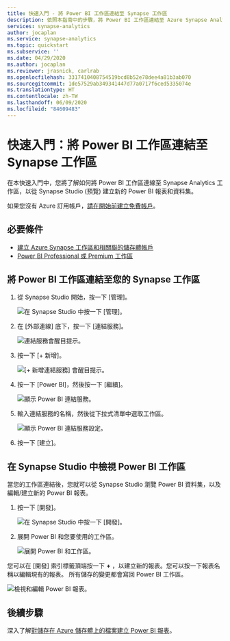```yaml
---
title: 快速入門 - 將 Power BI 工作區連結至 Synapse 工作區
description: 依照本指南中的步驟，將 Power BI 工作區連結至 Azure Synapse Analytics 工作區。
services: synapse-analytics
author: jocaplan
ms.service: synapse-analytics
ms.topic: quickstart
ms.subservice: ''
ms.date: 04/29/2020
ms.author: jocaplan
ms.reviewer: jrasnick, carlrab
ms.openlocfilehash: 3317410408754519bcd8b52e78dee4a81b3ab070
ms.sourcegitcommit: 1de57529ab349341447d77a0717f6ced5335074e
ms.translationtype: HT
ms.contentlocale: zh-TW
ms.lasthandoff: 06/09/2020
ms.locfileid: "84609483"
---
```

# <a name="quickstart-linking-a-power-bi-workspace-to-a-synapse-workspace"></a>快速入門：將 Power BI 工作區連結至 Synapse 工作區

在本快速入門中，您將了解如何將 Power BI 工作區連線至 Synapse Analytics 工作區，以從 Synapse Studio (預覽) 建立新的 Power BI 報表和資料集。

如果您沒有 Azure 訂用帳戶，[請在開始前建立免費帳戶](https://azure.microsoft.com/free/)。

## <a name="prerequisites"></a>必要條件

- [建立 Azure Synapse 工作區和相關聯的儲存體帳戶](quickstart-create-workspace.md)
- [Power BI Professional 或 Premium 工作區](https://docs.microsoft.com/power-bi/service-create-the-new-workspaces)

## <a name="link-power-bi-workspace-to-your-synapse-workspace"></a>將 Power BI 工作區連結至您的 Synapse 工作區

1. 從 Synapse Studio 開始，按一下 [管理]。

    ![在 Synapse Studio 中按一下 [管理]。](media/quickstart-link-powerbi/synapse-studio-click-manage.png)

2. 在 [外部連線] 底下，按一下 [連結服務]。

    ![連結服務會醒目提示。](media/quickstart-link-powerbi/manage-click-linked-services.png)

3. 按一下 [+ 新增]。

    ![[+ 新增連結服務] 會醒目提示。](media/quickstart-link-powerbi/new-highlighted.png)

4. 按一下 [Power BI]，然後按一下 [繼續]。

    ![顯示 Power BI 連結服務。](media/quickstart-link-powerbi/powerbi-linked-service.png)

5. 輸入連結服務的名稱，然後從下拉式清單中選取工作區。

    ![顯示 Power BI 連結服務設定。](media/quickstart-link-powerbi/workspace-link-dialog.png)

6. 按一下 [建立]。

## <a name="view-power-bi-workspace-in-synapse-studio"></a>在 Synapse Studio 中檢視 Power BI 工作區

當您的工作區連結後，您就可以從 Synapse Studio 瀏覽 Power BI 資料集，以及編輯/建立新的 Power BI 報表。

1. 按一下 [開發]。

    ![在 Synapse Studio 中按一下 [開發]。](media/quickstart-link-powerbi/synapse-studio-click-develop.png)

2. 展開 Power BI 和您要使用的工作區。

    ![展開 Power BI 和工作區。](media/quickstart-link-powerbi/develop-expand-powerbi.png)

您可以在 [開發] 索引標籤頂端按一下 **+** ，以建立新的報表。您可以按一下報表名稱以編輯現有的報表。 所有儲存的變更都會寫回 Power BI 工作區。

![檢視和編輯 Power BI 報表。](media/quickstart-link-powerbi/powerbi-report.png)


## <a name="next-steps"></a>後續步驟

深入了解[對儲存在 Azure 儲存體上的檔案建立 Power BI 報表](sql/tutorial-connect-power-bi-desktop.md)。
